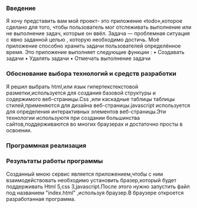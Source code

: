 ### Введение
Я хочу представить вам мой проект- это приложение «todo»,которое сделано для того, чтобы пользователь мог отслеживать выполнение или не выполнение задач, которые он ввёл. Задача — проблемная ситуация с явно заданной целью , которую необходимо достичь. Моё приложение способно хранить задачи пользователей определённое время. Это приложение выполняет следующие функции :
• Создавать задачи 
• Удалять задачи 
• Отмечать выполнение задачи

### Обоснование выбора технологий и средств разработки

Я решил выбрать  html,или язык гипертекстекстовой разметки,используется для создания базовой структуры и содержимого веб-страницы.Css ,или каскадные таблицы таблицы стилей,применяются для дизайна веб-страницы.javascript используется для определения интерактивных элементов веб-страницы.Эти технологии используютя при создании большинства сайтов,поддерживаются во многих браузерах и достаточно просты в освоении.

### Программная реализация

### Результаты работы программы	
Созданный мною сервис является приложением,чтобы с ним взаимодействовать необходимо установить бразер,который будет поддерживать Html 5,css 3,javascript.После этого нужно запустить файл под названием "index.html" ,используя браузер.В браузере откроется разработанная программа.
		
